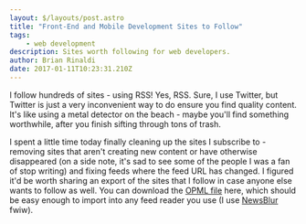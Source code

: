 ```yaml
---
layout: $/layouts/post.astro
title: "Front-End and Mobile Development Sites to Follow"
tags:
    - web development
description: Sites worth following for web developers.
author: Brian Rinaldi
date: 2017-01-11T10:23:31.210Z
---
```


I follow hundreds of sites - using RSS! Yes, RSS. Sure, I use Twitter, but Twitter is just a very inconvenient way to do ensure you find quality content. It's like using a metal detector on the beach - maybe you'll find something worthwhile, after you finish sifting through tons of trash.

I spent a little time today finally cleaning up the sites I subscribe to - removing sites that aren't creating new content or have otherwise disappeared (on a side note, it's sad to see some of the people I was a fan of stop writing) and fixing feeds where the feed URL has changed. I figured it'd be worth sharing an export of the sites that I follow in case anyone else wants to follow as well. You can download the [OPML file](/assets/posts/front-end-feeds.xml) here, which should be easy enough to import into any feed reader you use (I use [NewsBlur](http://www.newsblur.com/) fwiw).